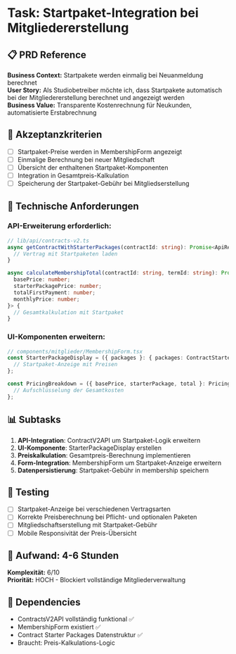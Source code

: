 # Task: Startpaket-Integration bei Mitgliedererstellung

## 📋 PRD Reference
**Business Context:** Startpakete werden einmalig bei Neuanmeldung berechnet  
**User Story:** Als Studiobetreiber möchte ich, dass Startpakete automatisch bei der Mitgliedererstellung berechnet und angezeigt werden  
**Business Value:** Transparente Kostenrechnung für Neukunden, automatisierte Erstabrechnung

## 🎯 Akzeptanzkriterien
- [ ] Startpaket-Preise werden in MembershipForm angezeigt
- [ ] Einmalige Berechnung bei neuer Mitgliedschaft
- [ ] Übersicht der enthaltenen Startpaket-Komponenten
- [ ] Integration in Gesamtpreis-Kalkulation
- [ ] Speicherung der Startpaket-Gebühr bei Mitgliedserstellung

## 🔧 Technische Anforderungen

### API-Erweiterung erforderlich:
```typescript
// lib/api/contracts-v2.ts
async getContractWithStarterPackages(contractId: string): Promise<ApiResponse<ContractWithStarterPackages>> {
  // Vertrag mit Startpaketen laden
}

async calculateMembershipTotal(contractId: string, termId: string): Promise<{
  basePrice: number;
  starterPackagePrice: number;
  totalFirstPayment: number;
  monthlyPrice: number;
}> {
  // Gesamtkalkulation mit Startpaket
}
```

### UI-Komponenten erweitern:
```typescript
// components/mitglieder/MembershipForm.tsx
const StarterPackageDisplay = ({ packages }: { packages: ContractStarterPackage[] }) => {
  // Startpaket-Anzeige mit Preisen
};

const PricingBreakdown = ({ basePrice, starterPackage, total }: PricingProps) => {
  // Aufschlüsselung der Gesamtkosten
};
```

## 📊 Subtasks
1. **API-Integration**: ContractV2API um Startpaket-Logik erweitern
2. **UI-Komponente**: StarterPackageDisplay erstellen  
3. **Preiskalkulation**: Gesamtpreis-Berechnung implementieren
4. **Form-Integration**: MembershipForm um Startpaket-Anzeige erweitern
5. **Datenpersistierung**: Startpaket-Gebühr in membership speichern

## 🔬 Testing
- [ ] Startpaket-Anzeige bei verschiedenen Vertragsarten
- [ ] Korrekte Preisberechnung bei Pflicht- und optionalen Paketen
- [ ] Mitgliedschaftserstellung mit Startpaket-Gebühr
- [ ] Mobile Responsivität der Preis-Übersicht

## 📅 Aufwand: 4-6 Stunden
**Komplexität:** 6/10  
**Priorität:** HOCH - Blockiert vollständige Mitgliederverwaltung

## 🔗 Dependencies
- ContractsV2API vollständig funktional ✅
- MembershipForm existiert ✅  
- Contract Starter Packages Datenstruktur ✅
- Braucht: Preis-Kalkulations-Logic 